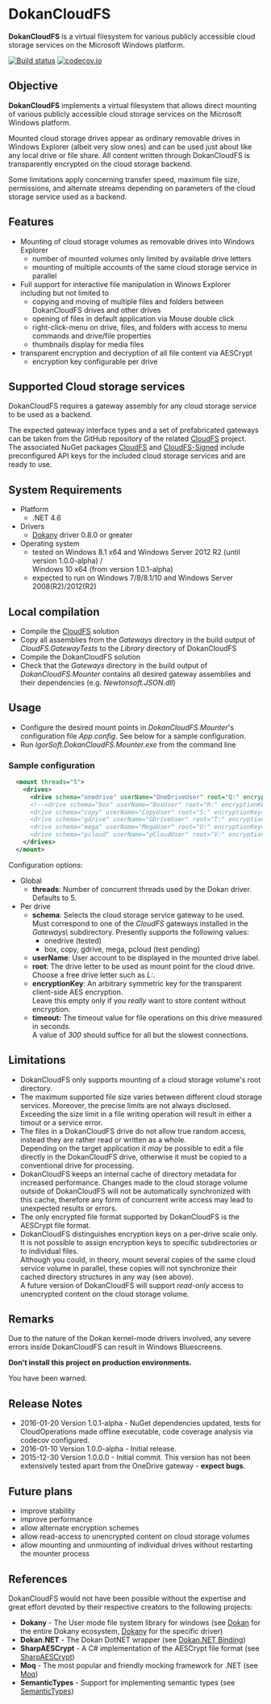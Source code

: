 # DokanCloudFS
**DokanCloudFS** is a virtual filesystem for various publicly accessible cloud storage services on the Microsoft Windows platform.

[![Build status](https://ci.appveyor.com/api/projects/status/o3q79e7w9xfq5xq9/branch/master?svg=true)](https://ci.appveyor.com/project/viciousviper/dokancloudfs)
[![codecov.io](https://codecov.io/github/viciousviper/DokanCloudFS/coverage.svg?branch=master)](https://codecov.io/github/viciousviper/DokanCloudFS?branch=master)

## Objective

**DokanCloudFS** implements a virtual filesystem that allows direct mounting of various publicly accessible cloud storage services on the Microsoft Windows platform.

Mounted cloud storage drives appear as ordinary removable drives in Windows Explorer (albeit very slow ones) and can be used just about like any local drive or file share. All content written through DokanCloudFS is transparently encrypted on the cloud storage backend.

Some limitations apply concerning transfer speed, maximum file size, permissions, and alternate streams depending on parameters of the cloud storage service used as a backend.

## Features

- Mounting of cloud storage volumes as removable drives into Windows Explorer
  - number of mounted volumes only limited by available drive letters
  - mounting of multiple accounts of the same cloud storage service in parallel
- Full support for interactive file manipulation in Winows Explorer including but not limited to
  - copying and moving of multiple files and folders between DokanCloudFS drives and other drives
  - opening of files in default application via Mouse double click
  - right-click-menu on drive, files, and folders with access to menu commands and drive/file properties
  - thumbnails display for media files
- transparent encryption and decryption of all file content via AESCrypt
  - encryption key configurable per drive

## Supported Cloud storage services

DokanCloudFS requires a gateway assembly for any cloud storage service to be used as a backend.

The expected gateway interface types and a set of prefabricated gateways can be taken from the GitHub repository of the related [CloudFS](https://github.com/viciousviper/CloudFS) project.<br />The associated NuGet packages [CloudFS](https://www.nuget.org/packages/CloudFS/) and [CloudFS-Signed](https://www.nuget.org/packages/CloudFS-Signed/) include preconfigured API keys for the included cloud storage services and are ready to use.

## System Requirements

- Platform
  - .NET 4.6
- Drivers
  - [Dokany](https://github.com/dokan-dev/dokany/releases) driver 0.8.0 or greater
- Operating system
  - tested on Windows 8.1 x64 and Windows Server 2012 R2 (until version 1.0.0-alpha) /<br/>Windows 10 x64 (from version 1.0.1-alpha)
  - expected to run on Windows 7/8/8.1/10 and Windows Server 2008(R2)/2012(R2)

## Local compilation

- Compile the [CloudFS](https://github.com/viciousviper/CloudFS) solution
- Copy all assemblies from the *Gateways* directory in the build output of *CloudFS.GatewayTests* to the *Library* directory of DokanCloudFS
- Compile the DokanCloudFS solution
- Check that the *Gateways* directory in the build output of *DokanCloudFS.Mounter* contains all desired gateway assemblies and their dependencies (e.g. *Newtonsoft.JSON.dll*)

## Usage

- Configure the desired mount points in *DokanCloudFS.Mounter*'s configuration file *App.config*. See below for a sample configuration.
- Run *IgorSoft.DokanCloudFS.Mounter.exe* from the command line

### Sample configuration

```xml
  <mount threads="5">
    <drives>
      <drive schema="onedrive" userName="OneDriveUser" root="Q:" encryptionKey="MyOneDriveSecret&amp;I" timeout="300" />
      <!--<drive schema="box" userName="BoxUser" root="R:" encryptionKey="MyBoxSecret&amp;I" timeout="300" />
      <drive schema="copy" userName="CopyUser" root="S:" encryptionKey="MyCopySecret&amp;I" timeout="300" />
      <drive schema="gdrive" userName="GDriveUser" root="T:" encryptionKey="MyGDriveSecret&amp;I" timeout="300" />
      <drive schema="mega" userName="MegaUser" root="U:" encryptionKey="MyMegaSecret&amp;I" timeout="300" />
      <drive schema="pcloud" userName="pCloudUser" root="V:" encryptionKey="MypCloudSecret&amp;I" timeout="300" />-->
    </drives>
  </mount>
```

Configuration options:

  - Global
    - **threads**: Number of concurrent threads used by the Dokan driver.<br />Defaults to 5.
  - Per drive
    - **schema**: Selects the cloud storage service gateway to be used.<br />Must correspond to one of the *CloudFS* gateways installed in the *Gateways\\* subdirectory. Presently supports the following values:
      - onedrive (tested)
      - box, copy, gdrive, mega, pcloud (test pending)
    - **userName**: User account to be displayed in the mounted drive label.
    - **root**: The drive letter to be used as mount point for the cloud drive.<br />Choose a free drive letter such as *L:*.
    - **encryptionKey**: An arbitrary symmetric key for the transparent client-side AES encryption.<br />Leave this empty only if you *really* want to store content without encryption.
    - **timeout:** The timeout value for file operations on this drive measured in seconds.<br />A value of *300* should suffice for all but the slowest connections.

## Limitations

  - DokanCloudFS only supports mounting of a cloud storage volume's root directory.
  - The maximum supported file size varies between different cloud storage services. Moreover, the precise limits are not always disclosed.<br />Exceeding the size limit in a file writing operation will result in either a timout or a service error.
  - The files in a DokanCloudFS drive do not allow true random access, instead they are rather read or written as a whole.<br />Depending on the target application it *may* be possible to edit a file directly in the DokanCloudFS drive, otherwise it must be copied to a conventional drive for processing.
  - DokanCloudFS keeps an internal cache of directory metadata for increased performance. Changes made to the cloud storage volume outside of DokanCloudFS will not be automatically synchronized with this cache, therefore any form of concurrent write access may lead to unexpected results or errors.
  - The only encrypted file format supported by DokanCloudFS is the AESCrypt file format.
  - DokanCloudFS distinguishes encryption keys on a per-drive scale only. It is not possible to assign encryption keys to specific subdirectories or to individual files.<br />Although you could, in theory, mount several copies of the same cloud service volume in parallel, these copies will not synchronize their cached directory structures in any way (see above).<br />A future version of DokanCloudFS will support *read-only* access to unencrypted content on the cloud storage volume.

## Remarks

Due to the nature of the Dokan kernel-mode drivers involved, any severe errors inside DokanCloudFS can result in Windows Bluescreens.

**Don't install this project on production environments.**

You have been warned.

## Release Notes

  - 2016-01-20 Version 1.0.1-alpha - NuGet dependencies updated, tests for CloudOperations made offline executable, code coverage analysis via codecov configured.
  - 2016-01-10 Version 1.0.0-alpha - Initial release.
  - 2015-12-30 Version 1.0.0.0 - Initial commit. This version has not been extensively tested apart from the OneDrive gateway - **expect bugs**.

## Future plans

- improve stability
- improve performance
- allow alternate encryption schemes
- allow read-access to unencrypted content on cloud storage volumes
- allow mounting and unmounting of individual drives without restarting the mounter process

## References

DokanCloudFS would not have been possible without the expertise and great effort devoted by their respective creators to the following projects:

- **Dokany** - The User mode file system library for windows (see [Dokan](http://dokan-dev.github.io) for the entire Dokany ecosystem, [Dokany](https://github.com/dokan-dev/dokany) for the specific driver)
- **Dokan.NET** - The Dokan DotNET wrapper (see [Dokan.NET Binding](https://github.com/dokan-dev/dokan-dotnet))
- **SharpAESCrypt** - A C# implementation of the AESCrypt file format (see [SharpAESCrypt](https://github.com/kenkendk/sharpaescrypt))
- **Moq** - The most popular and friendly mocking framework for .NET (see [Moq](https://github.com/Moq/moq4))
- **SemanticTypes** - Support for implementing semantic types (see [SemanticTypes](https://github.com/mperdeck/semantictypes))
